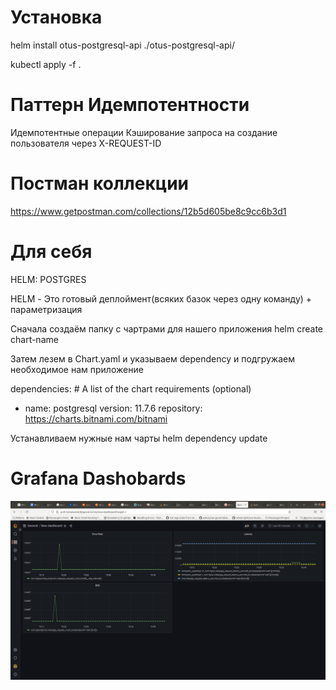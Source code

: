 # Установка

helm install otus-postgresql-api ./otus-postgresql-api/

kubectl apply -f .

# Паттерн Идемпотентности

Идемпотентные операции
Кэширование запроса на создание пользователя через X-REQUEST-ID


# Постман коллекции

https://www.getpostman.com/collections/12b5d605be8c9cc6b3d1

# Для себя

HELM: POSTGRES

HELM - Это готовый деплоймент(всяких базок через одну команду) + параметризация

Сначала создаём папку с чартрами для нашего приложения
helm create chart-name

Затем лезем в Chart.yaml и указываем dependency и подгружаем необходимое нам приложение

dependencies: # A list of the chart requirements (optional)
  - name: postgresql
    version: 11.7.6
    repository: https://charts.bitnami.com/bitnami

Устанавливаем нужные нам чарты
helm dependency update

# Grafana Dashobards

![alt text](https://github.com/MyHardWay/otus-microservices-architect/blob/main/2nd_hw/grafana-screenshot-1.png)
